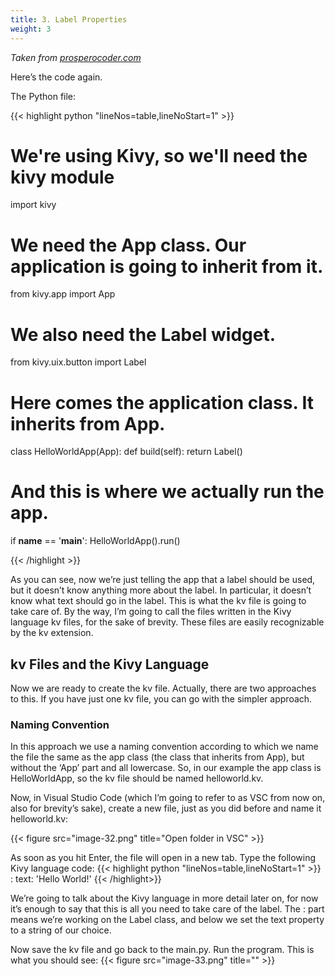 ```yaml
---
title: 3. Label Properties
weight: 3
---
```

*Taken from [prosperocoder.com](https://prosperocoder.com/posts/kivy/kivy-part-3-a-basic-kivy-app/)*


Here’s the code again.

The Python file:

{{< highlight python "lineNos=table,lineNoStart=1" >}}
# We're using Kivy, so we'll need the kivy module
import kivy

# We need the App class. Our application is going to inherit from it.
from kivy.app import App

# We also need the Label widget.
from kivy.uix.button import Label

# Here comes the application class. It inherits from App.
class HelloWorldApp(App):
    def build(self):
        return Label()

# And this is where we actually run the app.
if __name__ == '__main__':
    HelloWorldApp().run()

{{< /highlight >}}

As you can see, now we’re just telling the app that a label should be used, but it doesn’t know anything more about the label. In particular, it doesn’t know what text should go in the label. This is what the kv file is going to take care of. By the way, I’m going to call the files written in the Kivy language kv files, for the sake of brevity. These files are easily recognizable by the kv extension.

## kv Files and the Kivy Language
Now we are ready to create the kv file. Actually, there are two approaches to this. If you have just one kv file, you can go with the simpler approach.

### Naming Convention
 In this approach we use a naming convention according to which we name the file the same as the app class (the class that inherits from App), but without the ‘App’ part and all lowercase. So, in our example the app class is HelloWorldApp, so the kv file should be named helloworld.kv.

Now, in Visual Studio Code (which I’m going to refer to as VSC from now on, also for brevity’s sake), create a new file, just as you did before and name it helloworld.kv:

{{< figure src="image-32.png" title="Open folder in VSC" >}}

As soon as you hit Enter, the file will open in a new tab. Type the following Kivy language code:
{{< highlight python "lineNos=table,lineNoStart=1" >}}
<Label>:
    text: 'Hello World!'
{{< /highlight>}}

We’re going to talk about the Kivy language in more detail later on, for now it’s enough to say that this is all you need to take care of the label. The <Label>: part means we’re working on the Label class, and below we set the text property to a string of our choice.

Now save the kv file and go back to the main.py. Run the program. This is what you should see:
{{< figure src="image-33.png" title="" >}}

